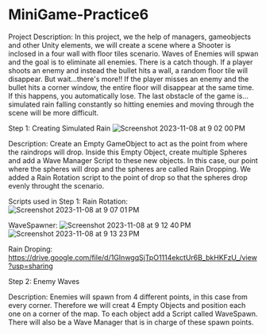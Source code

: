# MiniGame-Practice6
Project Description: In this project, we the help of managers, gameobjects and other Unity elements, we will create a scene where a Shooter is inclosed in a four wall with floor tiles scenario. Waves of Enemies will spwan and the goal is to eliminate all enemies. There is a catch though. If a player shoots an enemy and instead the bullet hits a wall, a random floor tile will disappear. But wait...there's more!! If the player misses an enemy and the bullet hits a corner window, the entire floor will disappear at the same time. If this happens, you automatically lose. The last obstacle of the game is... simulated rain falling constantly so hitting enemies and moving through the scene will be more difficult.

Step 1: Creating Simulated Rain
![Screenshot 2023-11-08 at 9 02 00 PM](https://github.com/MegretMendez/MiniGame-Practice6/assets/142510070/559ffad0-1d9c-42ec-a843-96c7fb6c5610)

Description: Create an Empty GameObject to act as the point from where the raindrops will drop. Inside this Empty Object, create multiple Spheres and add a Wave Manager Script to these new objects. In this case, our point where the spheres will drop and the spheres are called Rain Dropping. We added a Rain Rotation script to the point of drop so that the spheres drop evenly throught the scenario.

Scripts used in Step 1:
Rain Rotation:
![Screenshot 2023-11-08 at 9 07 01 PM](https://github.com/MegretMendez/MiniGame-Practice6/assets/142510070/cc74d8ea-2052-4bfb-b6ce-6c509419f191)

WaveSpawner:
![Screenshot 2023-11-08 at 9 12 40 PM](https://github.com/MegretMendez/MiniGame-Practice6/assets/142510070/15bd4c30-7420-4500-a3ff-229e7d709069)
![Screenshot 2023-11-08 at 9 13 23 PM](https://github.com/MegretMendez/MiniGame-Practice6/assets/142510070/a6db218b-4776-4c37-ac44-1f1f94e9d2cf)

Rain Droping:
https://drive.google.com/file/d/1GInwgqSjTpO1114ekctUr6B_bkHKFzU_/view?usp=sharing

Step 2: Enemy Waves

Description: Enemies will spawn from 4 different points, in this case from every corner. Therefore we will creat 4 Empty Objects and position each one on a corner of the map. To each object add a Script called WaveSpawn. There will also be a Wave Manager that is in charge of these spawn points.

